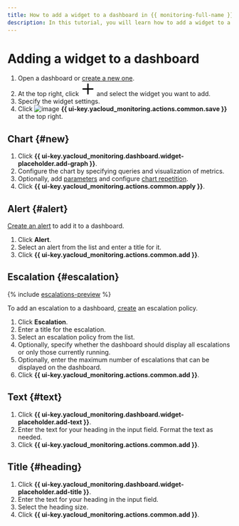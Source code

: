 ```yaml
---
title: How to add a widget to a dashboard in {{ monitoring-full-name }}
description: In this tutorial, you will learn how to add a widget to a dashboard in {{ monitoring-name }}.
---
```


# Adding a widget to a dashboard

1. Open a dashboard or [create a new one](create.md).
1. At the top right, click ![image](../../../_assets/console-icons/plus.svg) and select the widget you want to add.
1. Specify the widget settings.
1. Click ![image](../../../_assets/console-icons/floppy-disk-blue.svg) **{{ ui-key.yacloud_monitoring.actions.common.save }}** at the top right.

## Chart {#new}

1. Click **{{ ui-key.yacloud_monitoring.dashboard.widget-placeholder.add-graph }}**.
1. Configure the chart by specifying queries and visualization of metrics.
1. Optionally, add [parameters](add-parameters.md) and configure [chart repetition](add-parameters.md#repeated-graphs).
1. Click **{{ ui-key.yacloud_monitoring.actions.common.apply }}**.

## Alert {#alert}

[Create an alert](../alert/create-alert.md) to add it to a dashboard.

1. Click **Alert**.
1. Select an alert from the list and enter a title for it.
1. Click **{{ ui-key.yacloud_monitoring.actions.common.add }}**.

## Escalation {#escalation}

{% include [escalations-preview](../../../_includes/monitoring/escalations-preview.md) %}

To add an escalation to a dashboard, [create](../alert/create-escalation.md) an escalation policy.

1. Click **Escalation**.
1. Enter a title for the escalation.
1. Select an escalation policy from the list.
1. Optionally, specify whether the dashboard should display all escalations or only those currently running.
1. Optionally, enter the maximum number of escalations that can be displayed on the dashboard.
1. Click **{{ ui-key.yacloud_monitoring.actions.common.add }}**.

## Text {#text}

1. Click **{{ ui-key.yacloud_monitoring.dashboard.widget-placeholder.add-text }}**.
1. Enter the text for your heading in the input field. Format the text as needed.
1. Click **{{ ui-key.yacloud_monitoring.actions.common.add }}**.

## Title {#heading}

1. Click **{{ ui-key.yacloud_monitoring.dashboard.widget-placeholder.add-title }}**.
1. Enter the text for your heading in the input field.
1. Select the heading size.
1. Click **{{ ui-key.yacloud_monitoring.actions.common.add }}**.